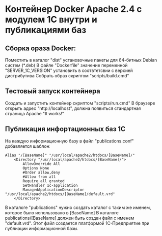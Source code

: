 # Контейнер Docker Apache 2.4 с модулем 1С внутри и публикациями баз

## Сборка ораза Docker:

Поместить в каталог "dist" установочные пакеты для 64-битных Debian систем (*.deb)
В файле "Dockerfile" значение переменной "SERVER_1C_VERSION" установить в соотвтетсвии с версией дистрибутива
Собрать образ скриптом "scripts/build.cmd"

## Тестовый запуск контейнера

Создать и запустить контейнер скриптом "scripts/run.cmd"
В браузере открыть адрес "http://localhost", должна появиться стандартная страница Apache "It works!"

## Публикация инфортационных баз 1С

На каждую информационную базу в файл "publications.conf" добавляется шаблон:

    Alias "/[BaseName]" "/usr/local/apache2/htdocs/[BaseName]/"
        <Directory "/usr/local/apache2/htdocs/[BaseName]/">
            AllowOverride All
            Options None
            #Order allow,deny
            #Allow from all
            Require all granted
            SetHandler 1c-application
            ManagedApplicationDescriptor "/usr/local/apache2/htdocs/[BaseName]/default.vrd"
        </Directory>
        
В каталоге "publications" нужно создать каталог с таким же именем, которое было использовано в [BaseName]
В каталоге publications/[BaseName] должен быть создан файл с именем  "default.vrd". Этот файл создается платформой 1С-Предприятие при публиации информационной базы.
